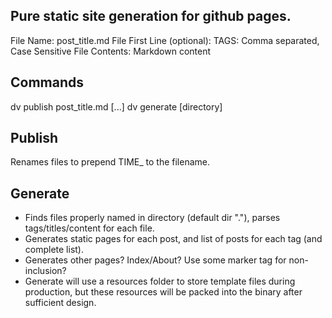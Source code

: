 ## Pure static site generation for github pages.

File Name: post_title.md
File First Line (optional): TAGS: Comma separated, Case Sensitive
File Contents: Markdown content 

## Commands
dv publish post_title.md [...]
dv generate [directory]

## Publish
Renames files to prepend TIME\_ to the filename.

## Generate
* Finds files properly named in directory (default dir "."), parses tags/titles/content for each file.
* Generates static pages for each post, and list of posts for each tag (and complete list).
* Generates other pages?  Index/About?  Use some marker tag for non-inclusion?
* Generate will use a resources folder to store template files during production, but these resources will be packed into the binary after sufficient design.





